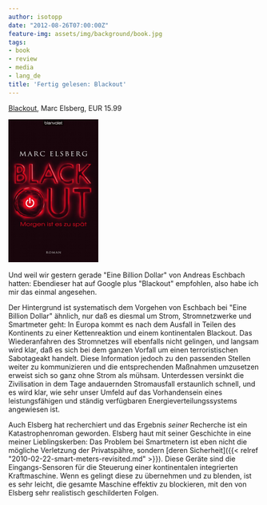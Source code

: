 ```yaml
---
author: isotopp
date: "2012-08-26T07:00:00Z"
feature-img: assets/img/background/book.jpg
tags:
- book
- review
- media
- lang_de
title: 'Fertig gelesen: Blackout'
---
```

[Blackout](http://www.amazon.de/BLACKOUT-Morgen-sp%C3%A4t-Roman-ebook/dp/B007FOKFEU),
Marc Elsberg, EUR 15.99

![Elsberg: Blackout](/uploads/blackout.png)

Und weil wir gestern gerade "Eine Billion Dollar" von Andreas Eschbach
hatten: Ebendieser hat auf Google plus "Blackout" empfohlen, also habe ich
mir das einmal angesehen.

Der Hintergrund ist systematisch dem Vorgehen von Eschbach bei "Eine Billion
Dollar" ähnlich, nur daß es diesmal um Strom, Stromnetzwerke und Smartmeter
geht: In Europa kommt es nach dem Ausfall in Teilen des Kontinents zu einer
Kettenreaktion und einem kontinentalen Blackout.  Das Wiederanfahren des
Stromnetzes will ebenfalls nicht gelingen, und langsam wird klar, daß es
sich bei dem ganzen Vorfall um einen terroristischen Sabotageakt handelt. 
Diese Information jedoch zu den passenden Stellen weiter zu kommunizieren
und die entsprechenden Maßnahmen umzusetzen erweist sich so ganz ohne Strom
als mühsam.  Unterdessen versinkt die Zivilisation in dem Tage andauernden
Stromausfall erstaunlich schnell, und es wird klar, wie sehr unser Umfeld
auf das Vorhandensein eines leistungsfähigen und ständig verfügbaren
Energieverteilungssystems angewiesen ist.

Auch Elsberg hat recherchiert und das Ergebnis _seiner_ Recherche ist ein
Katastrophenroman geworden.  Elsberg haut mit seiner Geschichte in eine
meiner Lieblingskerben: Das Problem bei Smartmetern ist eben nicht die
mögliche Verletzung der Privatspähre, sondern 
[deren Sicherheit]({{< relref "2010-02-22-smart-meters-revisited.md" >}}).
Diese Geräte sind die Eingangs-Sensoren für die Steuerung einer
kontinentalen integrierten Kraftmaschine.  Wenn es gelingt diese zu
übernehmen und zu blenden, ist es sehr leicht, die gesamte Maschine effektiv
zu blockieren, mit den von Elsberg sehr realistisch geschilderten Folgen.
